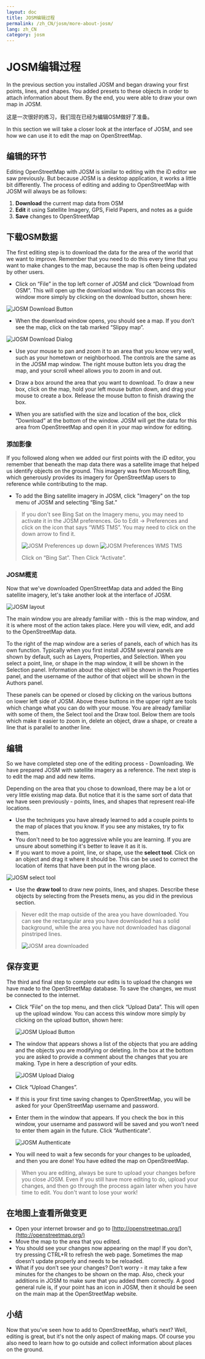 ```yaml
---
layout: doc
title: JOSM编辑过程
permalink: /zh_CN/josm/more-about-josm/
lang: zh_CN
category: josm
---
```


JOSM编辑过程
========================


In the previous section you installed JOSM and began drawing your first points, lines, and shapes. You added presets to these objects in order to attach information about them. By the end, you were able to draw your own map in JOSM.

这是一次很好的练习，我们现在已经为编辑OSM做好了准备。

In this section we will take a closer look at the interface of JOSM, and see how we can use it to edit the map on OpenStreetMap.

编辑的环节
---------------------
Editing OpenStreetMap with JOSM is similar to editing with the iD editor we saw previously. But because JOSM is a desktop application, it works a little bit differently. The process of editing and adding to OpenStreetMap with JOSM will always be as follows:

1.  **Download** the current map data from OSM
2.  **Edit** it using Satellite Imagery, GPS, Field Papers, and notes as a guide
3.  **Save** changes to OpenStreetMap

下载OSM数据
--------------------
The first editing step is to download the data for the area of the world that we want to improve. Remember that you need to do this every time that you want to make changes to the map, because the map is often being updated by other users.

-   Click on “File” in the top left corner of JOSM and click “Download from OSM”. This will open up the download window. You can access this window more simply by clicking on the download button, shown here:

![JOSM Download Button][]

-   When the download window opens, you should see a map. If you don’t see the map, click on the tab marked “Slippy map”.

![JOSM Download Dialog][]

-   Use your mouse to pan and zoom it to an area that you know very well, such as your hometown or neighborhood. The controls are the same as in the JOSM map window. The right mouse button lets you drag the map, and your scroll wheel allows you to zoom in and out.


-   Draw a box around the area that you want to download. To draw a new box, click on the map, hold your left mouse button down, and drag your mouse to create a box. Release the mouse button to finish drawing the box.
-   When you are satisfied with the size and location of the box, click “Download” at the bottom of the window. JOSM will get the data for this area from OpenStreetMap and open it in your map window for editing.

### 添加影像
If you followed along when we added our first points with the iD editor, you remember that beneath the map data there was a satellite image that helped us identify objects on the ground. This imagery was from Microsoft Bing, which generously provides its imagery for OpenStreetMap users to reference while contributing to the map.

-   To add the Bing satellite imagery in JOSM, click "Imagery" on the top menu of JOSM and selecting “Bing Sat.”

> If you don't see Bing Sat on the Imagery menu, you may need to activate it in the JOSM preferences. Go to Edit -> Preferences and click on the icon that says “WMS TMS”. You may need to click on the down arrow to find it.
>
> ![JOSM Preferences up down][]
> ![JOSM Preferences WMS TMS][]
>
> Click on “Bing Sat”. Then Click “Activate”.


### JOSM概览
Now that we've downloaded OpenStreetMap data and added the Bing satellite imagery, let's take another look at the interface of JOSM.

![JOSM layout][]

The main window you are already familiar with - this is the map window, and it is where most of the action takes place. Here you will view, edit, and add to the OpenStreetMap data.

To the right of the map window are a series of panels, each of which has its own function. Typically when you first install JOSM several panels are shown by default, such as Layers, Properties, and Selection. When you select a point, line, or shape in the map window, it will be shown in the Selection panel. Information about the object will be shown in the Properties panel, and the username of the author of that object will be shown in the Authors panel.

These panels can be opened or closed by clicking on the various buttons on lower left side of JOSM. Above these buttons in the upper right are tools which change what you can do with your mouse. You are already familiar with some of them, the Select tool and the Draw tool. Below them are tools which make it easier to zoom in, delete an object, draw a shape, or create a line that is parallel to another line.


编辑
----
So we have completed step one of the editing process - Downloading. We have prepared JOSM with satellite imagery as a reference. The next step is to edit the map and add new items.

Depending on the area that you chose to download, there may be a lot or very little existing map data. But notice that it is the same sort of data that we have seen previously - points, lines, and shapes that represent real-life locations.

-   Use the techniques you have already learned to add a couple points to the map of places that you know. If you see any mistakes, try to fix them.
-   You don't need to be too aggressive while you are learning. If you are unsure about something it's better to leave it as it is.
-   If you want to move a point, line, or shape, use the **select tool**. Click on an object and drag it where it should be. This can be used to correct the location of items that have been put in the wrong place.

![JOSM select tool][]

-   Use the **draw tool** to draw new points, lines, and shapes. Describe these objects by selecting from the Presets menu, as you did in the previous section.

> Never edit the map outside of the area you have downloaded. You can see the rectangular area you have downloaded has a solid background, while the area you have not downloaded has diagonal pinstriped lines.
>
> ![JOSM area downloaded][]

保存变更
--------------
The third and final step to complete our edits is to upload the changes we have made to the OpenStreetMap database. To save the changes, we must be connected to the internet.

-   Click “File” on the top menu, and then click “Upload Data”. This will open up the upload window. You can access this window more simply by clicking on the upload button, shown here:

    ![JOSM Upload Button][]

-   The window that appears shows a list of the objects that you are adding and the objects you are modifying or deleting. In the box at the bottom you are asked to provide a comment about the changes that you are making. Type in here a description of your edits.

    ![JOSM Upload Dialog][]

-   Click “Upload Changes”.

-   If this is your first time saving changes to OpenStreetMap, you will be asked for your OpenStreetMap username and password.
-   Enter them in the window that appears. If you check the box in this window, your username and password will be saved and you won’t need to enter them again in the future. Click “Authenticate”.

    ![JOSM Authenticate][]

-   You will need to wait a few seconds for your changes to be uploaded, and then you are done! You have edited the map on OpenStreetMap.

> When you are editing, always be sure to upload your changes before you close JOSM. Even if you still have more editing to do, upload your changes, and then go through the process again later when you have time to edit. You don't want to lose your work!

在地图上查看所做变更
---------------------------
-   Open your internet browser and go to [http://openstreetmap.org/](http://openstreetmap.org/)
-   Move the map to the area that you edited.
-   You should see your changes now appearing on the map! If you don’t, try pressing CTRL+R to refresh the web page. Sometimes the map doesn’t update properly and needs to be reloaded.
-   What if you don’t see your changes? Don’t worry - it may take a few minutes for the changes to be shown on the map. Also, check your additions in JOSM to make sure that you added them correctly. A good general rule is, if your point has an icon in JOSM, then it should be seen on the main map at the OpenStreetMap website.

小结
-------
Now that you’ve seen how to add to OpenStreetMap, what’s next? Well, editing is great, but it's not the only aspect of making maps. Of course you also need to learn how to go outside and collect information about places on the ground.


[JOSM Download Button]: /images/josm/josm_download-button.png
[JOSM Download Dialog]: /images/josm/josm_download-dialog.png
[JOSM Preferences up down]: /images/josm/josm_preferences-up-down.png
[JOSM Preferences WMS TMS]: /images/josm/josm_preferences-wms-tms.png
[JOSM layout]: /images/josm/josm_layout.png
[JOSM select tool]: /images/josm/josm_select-tool.png
[JOSM area downloaded]: /images/josm/josm_area-downloaded.png
[JOSM Upload Button]: /images/josm/josm_upload-button.png
[JOSM Upload Dialog]: /images/josm/josm_upload-dialog.png
[JOSM Authenticate]: /images/josm/josm_authenticate.png
